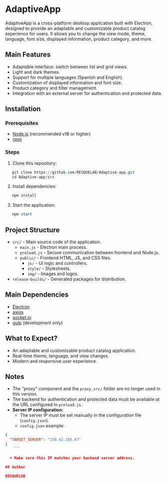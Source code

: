 # AdaptiveApp

AdaptiveApp is a cross-platform desktop application built with Electron, designed to provide an adaptable and customizable product catalog experience for users. It allows you to change the view mode, theme, language, font size, displayed information, product category, and more.

## Main Features

* Adaptable interface: switch between list and grid views.
* Light and dark themes.
* Support for multiple languages (Spanish and English).
* Customization of displayed information and font size.
* Product category and filter management.
* Integration with an external server for authentication and protected data.

## Installation

### Prerequisites

* [Node.js](https://nodejs.org/) (recommended v18 or higher)
* [npm](https://www.npmjs.com/)

### Steps

1. Clone this repository:

```powershell
   git clone https://github.com/RESQUELAB/Adaptive-app.git
   cd Adaptive-app/src
```

2. Install dependencies:

```powershell
   npm install
```

3. Start the application:

```powershell
   npm start
```

## Project Structure

* `src/` - Main source code of the application.
  + `main.js` - Electron main process.
  + `preload.js` - Secure communication between frontend and Node.js.
  + `public/` - Frontend HTML, JS, and CSS files.
    - `js/` - UI logic and controllers.
    - `style/` - Stylesheets.
    - `img/` - Images and logos.
* `release-builds/` - Generated packages for distribution.

## Main Dependencies

* [Electron](https://www.electronjs.org/)
* [axios](https://www.npmjs.com/package/axios)
* [socket.io](https://socket.io/)
* [gulp](https://gulpjs.com/) (development only)

## What to Expect?

* An adaptable and customizable product catalog application.
* Real-time theme, language, and view changes.
* Modern and responsive user experience.

## Notes

* The "proxy" component and the `proxy_src/` folder are no longer used in this version.
* The backend for authentication and protected data must be available at the URL configured in `preload.js`.
* **Server IP configuration:**
  + The server IP must be set manually in the configuration file (`config.json`).
  + `config.json` example:
    

```json
{
  "TARGET_SERVER": "158.42.185.67"
}
    ```

  + Make sure this IP matches your backend server address.

## Author

RESQUELAB
